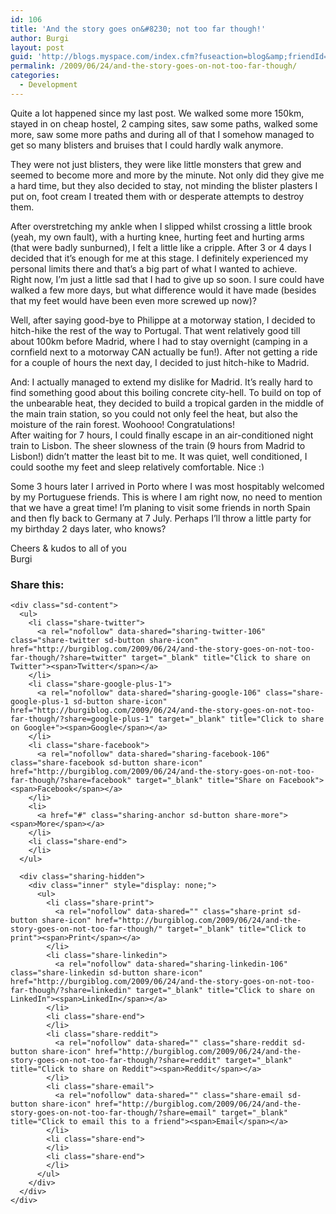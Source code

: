 ```yaml
---
id: 106
title: 'And the story goes on&#8230; not too far though!'
author: Burgi
layout: post
guid: 'http://blogs.myspace.com/index.cfm?fuseaction=blog&amp;friendId=11116526'
permalink: /2009/06/24/and-the-story-goes-on-not-too-far-though/
categories:
  - Development
---
```

<p class="wp-flattr-button">
  <a class="FlattrButton" style="display:none;" href="http://burgiblog.com/2009/06/24/and-the-story-goes-on-not-too-far-though/" title=" And the story goes on&#8230; not too far though!" rev="flattr;uid:BurkhardR;language:en_GB;category:audio;tags:blog;button:compact;">Quite a lot happened since my last post. We walked some more 150km, stayed in on cheap hostel, 2 camping sites, saw some paths, walked some more, saw some more...</a>
</p>

Quite a lot happened since my last post. We walked some more 150km, stayed in on cheap hostel, 2 camping sites, saw some paths, walked some more, saw some more paths and during all of that I somehow managed to get so many blisters and bruises that I could hardly walk anymore.

They were not just blisters, they were like little monsters that grew and seemed to become more and more by the minute. Not only did they give me a hard time, but they also decided to stay, not minding the blister plasters I put on, foot cream I treated them with or desperate attempts to destroy them. 

After overstretching my ankle when I slipped whilst crossing a little brook (yeah, my own fault), with a hurting knee, hurting feet and hurting arms (that were badly sunburned), I felt a little like a cripple. After 3 or 4 days I decided that it&#8217;s enough for me at this stage. I definitely experienced my personal limits there and that&#8217;s a big part of what I wanted to achieve.   
Right now, I&#8217;m just a little sad that I had to give up so soon. I sure could have walked a few more days, but what difference would it have made (besides that my feet would have been even more screwed up now)?

Well, after saying good-bye to Philippe at a motorway station, I decided to hitch-hike the rest of the way to Portugal. That went relatively good till about 100km before Madrid, where I had to stay overnight (camping in a cornfield next to a motorway CAN actually be fun!). After not getting a ride for a couple of hours the next day, I decided to just hitch-hike to Madrid.

And: I actually managed to extend my dislike for Madrid. It&#8217;s really hard to find something good about this boiling concrete city-hell. To build on top of the unbearable heat, they decided to build a tropical garden in the middle of the main train station, so you could not only feel the heat, but also the moisture of the rain forest. Woohooo! Congratulations!  
After waiting for 7 hours, I could finally escape in an air-conditioned night train to Lisbon. The sheer slowness of the train (9 hours from Madrid to Lisbon!) didn&#8217;t matter the least bit to me. It was quiet, well conditioned, I could soothe my feet and sleep relatively comfortable. Nice <img src="http://burgiblog.com/wp-includes/images/smilies/simple-smile.png" alt=":)" class="wp-smiley" style="height: 1em; max-height: 1em;" />

Some 3 hours later I arrived in Porto where I was most hospitably welcomed by my Portuguese friends. This is where I am right now, no need to mention that we have a great time! I&#8217;m planing to visit some friends in north Spain and then fly back to Germany at 7 July. Perhaps I&#8217;ll throw a little party for my birthday 2 days later, who knows?

Cheers & kudos to all of you  
Burgi

<div class="sharedaddy sd-sharing-enabled">
  <div class="robots-nocontent sd-block sd-social sd-social-icon-text sd-sharing">
    <h3 class="sd-title">
      Share this:
    </h3>
    
    <div class="sd-content">
      <ul>
        <li class="share-twitter">
          <a rel="nofollow" data-shared="sharing-twitter-106" class="share-twitter sd-button share-icon" href="http://burgiblog.com/2009/06/24/and-the-story-goes-on-not-too-far-though/?share=twitter" target="_blank" title="Click to share on Twitter"><span>Twitter</span></a>
        </li>
        <li class="share-google-plus-1">
          <a rel="nofollow" data-shared="sharing-google-106" class="share-google-plus-1 sd-button share-icon" href="http://burgiblog.com/2009/06/24/and-the-story-goes-on-not-too-far-though/?share=google-plus-1" target="_blank" title="Click to share on Google+"><span>Google</span></a>
        </li>
        <li class="share-facebook">
          <a rel="nofollow" data-shared="sharing-facebook-106" class="share-facebook sd-button share-icon" href="http://burgiblog.com/2009/06/24/and-the-story-goes-on-not-too-far-though/?share=facebook" target="_blank" title="Share on Facebook"><span>Facebook</span></a>
        </li>
        <li>
          <a href="#" class="sharing-anchor sd-button share-more"><span>More</span></a>
        </li>
        <li class="share-end">
        </li>
      </ul>
      
      <div class="sharing-hidden">
        <div class="inner" style="display: none;">
          <ul>
            <li class="share-print">
              <a rel="nofollow" data-shared="" class="share-print sd-button share-icon" href="http://burgiblog.com/2009/06/24/and-the-story-goes-on-not-too-far-though/" target="_blank" title="Click to print"><span>Print</span></a>
            </li>
            <li class="share-linkedin">
              <a rel="nofollow" data-shared="sharing-linkedin-106" class="share-linkedin sd-button share-icon" href="http://burgiblog.com/2009/06/24/and-the-story-goes-on-not-too-far-though/?share=linkedin" target="_blank" title="Click to share on LinkedIn"><span>LinkedIn</span></a>
            </li>
            <li class="share-end">
            </li>
            <li class="share-reddit">
              <a rel="nofollow" data-shared="" class="share-reddit sd-button share-icon" href="http://burgiblog.com/2009/06/24/and-the-story-goes-on-not-too-far-though/?share=reddit" target="_blank" title="Click to share on Reddit"><span>Reddit</span></a>
            </li>
            <li class="share-email">
              <a rel="nofollow" data-shared="" class="share-email sd-button share-icon" href="http://burgiblog.com/2009/06/24/and-the-story-goes-on-not-too-far-though/?share=email" target="_blank" title="Click to email this to a friend"><span>Email</span></a>
            </li>
            <li class="share-end">
            </li>
            <li class="share-end">
            </li>
          </ul>
        </div>
      </div>
    </div>
  </div>
</div>